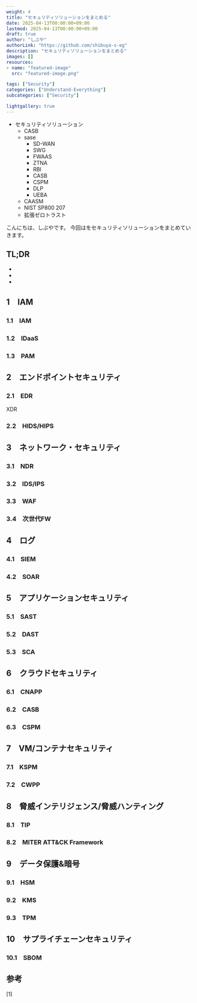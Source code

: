 ```yaml
---
weight: 4
title: "セキュリティソリューションをまとめる"
date: 2025-04-13T00:00:00+09:00
lastmod: 2025-04-13T00:00:00+09:00
draft: true
author: "しぶや"
authorLink: "https://github.com/shibuya-s-eg"
description: "セキュリティソリューションをまとめる"
images: []
resources:
- name: "featured-image"
  src: "featured-image.png"

tags: ["Security"]
categories: ["Understand-Everything"]
subcategories: ["Security"]

lightgallery: true
---
```


<!--
Todo:
- TLDR

-->

* セキュリティソリューション
    * CASB
    * sase
        * SD-WAN
        * SWG
        * FWAAS
        * ZTNA
        * RBI
        * CASB
        * CSPM
        * DLP
        * UEBA
    * CAASM
    * NIST SP800 207
    * 拡張ゼロトラスト



こんにちは、しぶやです。
今回はをセキュリティソリューションをまとめていきます。


## TL;DR

*
*
*

## 1　IAM

### 1.1　IAM

### 1.2　IDaaS

### 1.3　PAM

## 2　エンドポイントセキュリティ

### 2.1　EDR


XDR

### 2.2　HIDS/HIPS


## 3　ネットワーク・セキュリティ

### 3.1　NDR


### 3.2　IDS/IPS


### 3.3　WAF


### 3.4　次世代FW


## 4　ログ

### 4.1　SIEM


### 4.2　SOAR


## 5　アプリケーションセキュリティ

### 5.1　SAST

### 5.2　DAST

### 5.3　SCA

## 6　クラウドセキュリティ

### 6.1　CNAPP


### 6.2　CASB


### 6.3　CSPM


## 7　VM/コンテナセキュリティ

### 7.1　KSPM

### 7.2　CWPP


## 8　脅威インテリジェンス/脅威ハンティング

### 8.1　TIP

### 8.2　MITER ATT&CK Framework


## 9　データ保護&暗号

### 9.1　HSM

### 9.2　KMS

### 9.3　TPM

## 10　サプライチェーンセキュリティ

### 10.1　SBOM





## 参考

[1] []()

